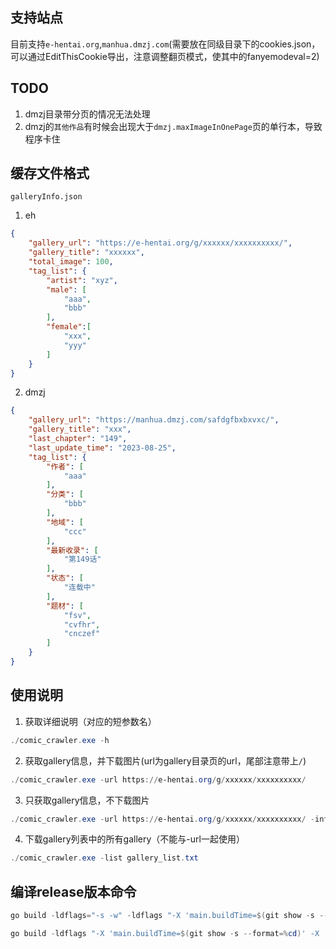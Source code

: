## 支持站点
目前支持`e-hentai.org`,`manhua.dmzj.com`(需要放在同级目录下的cookies.json，可以通过EditThisCookie导出，注意调整翻页模式，使其中的fanyemodeval=2)

## TODO
1. dmzj目录带分页的情况无法处理
2. dmzj的`其他作品`有时候会出现大于`dmzj.maxImageInOnePage`页的单行本，导致程序卡住
## 缓存文件格式

`galleryInfo.json`

1. eh
```json
{
    "gallery_url": "https://e-hentai.org/g/xxxxxx/xxxxxxxxxx/",
    "gallery_title": "xxxxxx",
    "total_image": 100,
    "tag_list": {
        "artist": "xyz",
        "male": [
            "aaa",
            "bbb"
        ],
        "female":[
            "xxx",
            "yyy"
        ]
    }
}
```
2. dmzj
```json
{
    "gallery_url": "https://manhua.dmzj.com/safdgfbxbxvxc/",
    "gallery_title": "xxx",
    "last_chapter": "149",
    "last_update_time": "2023-08-25",
    "tag_list": {
        "作者": [
            "aaa"
        ],
        "分类": [
            "bbb"
        ],
        "地域": [
            "ccc"
        ],
        "最新收录": [
            "第149话"
        ],
        "状态": [
            "连载中"
        ],
        "题材": [
            "fsv",
            "cvfhr",
            "cnczef"
        ]
    }
}
```
##  使用说明
1. 获取详细说明（对应的短参数名）
```powershell
./comic_crawler.exe -h
```
2. 获取gallery信息，并下载图片(url为gallery目录页的url，尾部注意带上`/`)
```powershell
./comic_crawler.exe -url https://e-hentai.org/g/xxxxxx/xxxxxxxxxx/
```
3. 只获取gallery信息，不下载图片
```powershell
./comic_crawler.exe -url https://e-hentai.org/g/xxxxxx/xxxxxxxxxx/ -info true
```
4. 下载gallery列表中的所有gallery（不能与-url一起使用）
```powershell
./comic_crawler.exe -list gallery_list.txt
```
## 编译release版本命令

```powershell
go build -ldflags="-s -w" -ldflags "-X 'main.buildTime=$(git show -s --format=%cd)' -X 'main.goVersion=$(go version)'" -o comic_crawler.exe main.go
```
```powershell
go build -ldflags "-X 'main.buildTime=$(git show -s --format=%cd)' -X 'main.goVersion=$(go version)'" -o comic_crawler.exe main.go
```